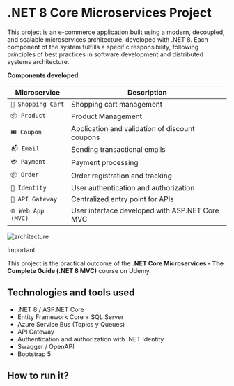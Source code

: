 ﻿# .NET 8 Core Microservices Project

This project is an e-commerce application built using a modern, decoupled, and scalable microservices architecture, developed with .NET 8. Each component of the system fulfills a specific responsibility, following principles of best practices in software development and distributed systems architecture.

**Components developed:**

| Microservice			| Description										|
| --------------------- | ------------------------------------------------- |
| ``🛒 Shopping Cart``	| Shopping cart management							|
| ``📦 Product``		| Product Management								|
| ``🎟️ Coupon``			| Application and validation of discount coupons    |
| ``📬 Email``			| Sending transactional emails						|
| ``💳 Payment``		| Payment processing                                |
| ``📦 Order``			| Order registration and tracking					|
| ``🔐 Identity``		| User authentication and authorization				|
| ``🚪 API Gateway``		| Centralized entry point for APIs					|
| ``🌐 Web App (MVC)``	| User interface developed with ASP.NET Core MVC	|

![architecture](images/architecture.png)

> [!important]
> This project is the practical outcome of the **.NET Core Microservices - The Complete Guide (.NET 8 MVC)** course on Udemy.

## Technologies and tools used

- .NET 8 / ASP.NET Core
- Entity Framework Core + SQL Server
- Azure Service Bus (Topics y Queues)
- API Gateway
- Authentication and authorization with .NET Identity
- Swagger / OpenAPI
- Bootstrap 5

## How to run it?
